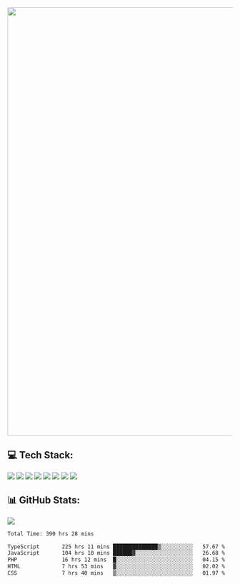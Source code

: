 <img style='width: 100vw' src='./hcampos_gradient.png'>

## 💻 Tech Stack:

![](https://img.shields.io/badge/next%20js-000000?style=for-the-badge&logo=nextdotjs&logoColor=white) ![](https://img.shields.io/badge/Tailwind_CSS-38B2AC?style=for-the-badge&logo=tailwind-css&logoColor=white) ![](https://img.shields.io/badge/React_Query-FF4154?style=for-the-badge&logo=React_Query&logoColor=white) ![](https://img.shields.io/badge/React-20232A?style=for-the-badge&logo=react&logoColor=61DAFB) ![](https://img.shields.io/badge/TypeScript-007ACC?style=for-the-badge&logo=typescript&logoColor=white) ![](https://img.shields.io/badge/JavaScript-323330?style=for-the-badge&logo=javascript&logoColor=F7DF1E) ![](https://img.shields.io/badge/Prisma-3982CE?style=for-the-badge&logo=Prisma&logoColor=white) ![](https://img.shields.io/badge/Supabase-181818?style=for-the-badge&logo=supabase&logoColor=white)

## 📊 GitHub Stats:

![](https://github-readme-stats.vercel.app/api?username=Sakoutecher&show_icons=true&count_private=true&&bg_color=70,11998e,38ef7d&title_color=fff&text_color=fff&icon_color=fff&hide_border=true)<br/>

<!--START_SECTION:waka-->

```txt
Total Time: 390 hrs 28 mins

TypeScript       225 hrs 11 mins ██████████████▒░░░░░░░░░░   57.67 %
JavaScript       104 hrs 10 mins ██████▓░░░░░░░░░░░░░░░░░░   26.68 %
PHP              16 hrs 12 mins  █░░░░░░░░░░░░░░░░░░░░░░░░   04.15 %
HTML             7 hrs 53 mins   ▓░░░░░░░░░░░░░░░░░░░░░░░░   02.02 %
CSS              7 hrs 40 mins   ▒░░░░░░░░░░░░░░░░░░░░░░░░   01.97 %
```

<!--END_SECTION:waka-->
